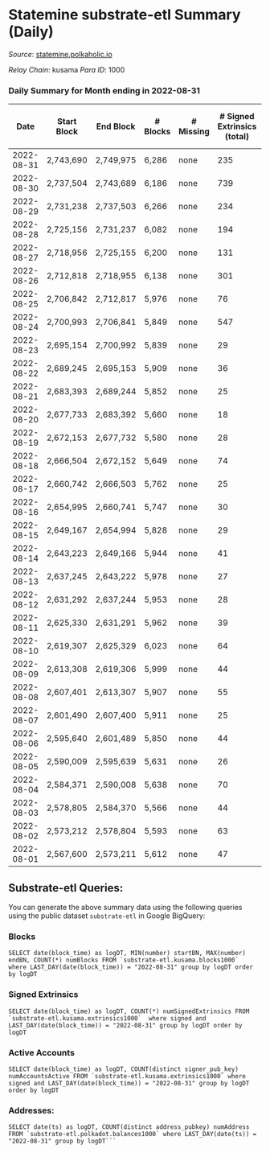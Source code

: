 # Statemine substrate-etl Summary (Daily)

_Source_: [statemine.polkaholic.io](https://statemine.polkaholic.io)

*Relay Chain*: kusama
*Para ID*: 1000



### Daily Summary for Month ending in 2022-08-31


| Date | Start Block | End Block | # Blocks | # Missing | # Signed Extrinsics (total) | # Active Accounts | # Addresses with Balances | # Events | # Transfers | # XCM Transfers In | # XCM Transfers Out |
| ---- | ----------- | --------- | -------- | --------- | --------------------------- | ----------------- | ------------------------- | -------- | ----------- | ------------------ | ------------------- |
| 2022-08-31 | 2,743,690 | 2,749,975 | 6,286 | none  | 235 | 149 | 45,786 | 16,943 | 3,147 ($41,329.42) | 12 ($117.73) | 10 ($84,527.96) |
| 2022-08-30 | 2,737,504 | 2,743,689 | 6,186 | none  | 739 | 501 |  | 19,954 | 3,783 ($48,797.61) | 18 ($41,087.86) | 1 ($135.22) |
| 2022-08-29 | 2,731,238 | 2,737,503 | 6,266 | none  | 234 | 58 |  | 15,618 | 1,874 ($20,380.32) | 6 ($4.79) | 6 ($366.03) |
| 2022-08-28 | 2,725,156 | 2,731,237 | 6,082 | none  | 194 | 66 |  | 15,124 | 1,939 ($75.40) | 5 ($201,154.87) | 6 ($3,203.75) |
| 2022-08-27 | 2,718,956 | 2,725,155 | 6,200 | none  | 131 | 74 |  | 15,049 | 1,940 ($2.83) | 8 ($357.62) | 13 ($39,654.08) |
| 2022-08-26 | 2,712,818 | 2,718,955 | 6,138 | none  | 301 | 116 | 45,735 | 16,245 | 2,342 ($252.09) | 13 ($20,128.19) | 6 ($722.24) |
| 2022-08-25 | 2,706,842 | 2,712,817 | 5,976 | none  | 76 | 50 | 45,731 | 13,656 | 1,358 ($2.35) | 9 ($46,335.88) | 6 ($5,625.16) |
| 2022-08-24 | 2,700,993 | 2,706,841 | 5,849 | none  | 547 | 337 | 45,721 | 14,957 | 1,532 ($38,724.96) | 6 ($9,057.63) | 6 ($1,071.88) |
| 2022-08-23 | 2,695,154 | 2,700,992 | 5,839 | none  | 29 | 15 | 45,715 | 12,495 | 682 ($0.36) | 4 ($19,992.40) | 4 ($1,626.48) |
| 2022-08-22 | 2,689,245 | 2,695,153 | 5,909 | none  | 36 | 22 | 45,709 | 12,757 | 744 ($46,605.65) | 12 ($76,211.40) | 2 ($34,782.02) |
| 2022-08-21 | 2,683,393 | 2,689,244 | 5,852 | none  | 25 | 17 | 45,702 | 12,626 | 721 ($188.72) | 18 ($21,747.12) | 5 ($3,188.75) |
| 2022-08-20 | 2,677,733 | 2,683,392 | 5,660 | none  | 18 | 10 | 45,698 | 12,042 | 573 ($0.02) | 11 ($210.89) | 5 ($2,216.92) |
| 2022-08-19 | 2,672,153 | 2,677,732 | 5,580 | none  | 28 | 16 | 45,694 | 11,998 | 662 ($0.40) | 13 ($19,124.35) | 2 ($630.76) |
| 2022-08-18 | 2,666,504 | 2,672,152 | 5,649 | none  | 74 | 20 | 45,685 | 12,707 | 1,049 ($28.72) | 11 ($10,966.84) | 8 ($1,064.05) |
| 2022-08-17 | 2,660,742 | 2,666,503 | 5,762 | none  | 25 | 11 | 45,676 | 12,158 | 536 ($25,192.90) | 2 ($1.92) | 2 ($1,737.29) |
| 2022-08-16 | 2,654,995 | 2,660,741 | 5,747 | none  | 30 | 19 | 45,672 | 12,315 | 653 ($0.70) | 4 ($32.58) | 7 ($22,223.04) |
| 2022-08-15 | 2,649,167 | 2,654,994 | 5,828 | none  | 29 | 19 | 45,665 | 12,367 | 567 ($12,004.66) | 3 ($1,629.42) | 1 ($578.04) |
| 2022-08-14 | 2,643,223 | 2,649,166 | 5,944 | none  | 41 | 23 | 45,661 | 13,266 | 1,064 ($17,346.48) | 28 ($13,769.17) | 5 ($2,541.56) |
| 2022-08-13 | 2,637,245 | 2,643,222 | 5,978 | none  | 27 | 18 | 45,655 | 12,744 | 629 ($607.04) | 3 ($1.16) | 5 ($23,073.72) |
| 2022-08-12 | 2,631,292 | 2,637,244 | 5,953 | none  | 28 | 15 | 45,650 | 12,799 | 712 ($7,918.74) | 9 ($10,488.04) | 2 ($760.51) |
| 2022-08-11 | 2,625,330 | 2,631,291 | 5,962 | none  | 39 | 23 | 45,640 | 13,250 | 869 ($819,022.36) | 12 ($106.94) | 8 ($5,176.56) |
| 2022-08-10 | 2,619,307 | 2,625,329 | 6,023 | none  | 64 | 26 | 45,632 | 13,365 | 1,020 ($52.62) | 6 ($879.04) | 5 ($2,039.33) |
| 2022-08-09 | 2,613,308 | 2,619,306 | 5,999 | none  | 44 | 21 | 45,621 | 13,235 | 982 ($7,406.99) | 11 ($1,638.81) | 6 ($8,974.29) |
| 2022-08-08 | 2,607,401 | 2,613,307 | 5,907 | none  | 55 | 25 | 45,612 | 13,234 | 1,167 ($1,907,380.22) |   | 15 ($39,250.87) |
| 2022-08-07 | 2,601,490 | 2,607,400 | 5,911 | none  | 25 | 11 | 45,606 | 12,500 | 568 ($12,065.79) | 1 ($0.65) | 6 ($5,329.40) |
| 2022-08-06 | 2,595,640 | 2,601,489 | 5,850 | none  | 44 | 23 | 45,599 | 12,763 | 876 ($23,949.55) | 1 ($1.68) | 10 ($139,669.83) |
| 2022-08-05 | 2,590,009 | 2,595,639 | 5,631 | none  | 26 | 19 | 45,592 | 12,072 | 665 ($62,386.02) | 5 ($83.42) | 1 ($837.93) |
| 2022-08-04 | 2,584,371 | 2,590,008 | 5,638 | none  | 70 | 21 | 45,586 | 12,315 | 800 ($10,785.30) |   | 4 ($629.73) |
| 2022-08-03 | 2,578,805 | 2,584,370 | 5,566 | none  | 44 | 23 | 45,576 | 12,306 | 981 ($141,454.47) | 5 ($21.20) | 7 ($2,281.43) |
| 2022-08-02 | 2,573,212 | 2,578,804 | 5,593 | none  | 63 | 25 | 45,566 | 12,598 | 1,093 ($31,751.21) | 7 ($50,383.94) | 18 ($211,900.87) |
| 2022-08-01 | 2,567,600 | 2,573,211 | 5,612 | none  | 47 | 25 | 45,560 | 12,409 | 974 ($3,541,611.14) | 2 ($17.25) | 9 ($28,651.01) |

## Substrate-etl Queries:
You can generate the above summary data using the following queries using the public dataset `substrate-etl` in Google BigQuery:


### Blocks
```
SELECT date(block_time) as logDT, MIN(number) startBN, MAX(number) endBN, COUNT(*) numBlocks FROM `substrate-etl.kusama.blocks1000`  where LAST_DAY(date(block_time)) = "2022-08-31" group by logDT order by logDT
```


### Signed Extrinsics
```
SELECT date(block_time) as logDT, COUNT(*) numSignedExtrinsics FROM `substrate-etl.kusama.extrinsics1000`  where signed and LAST_DAY(date(block_time)) = "2022-08-31" group by logDT order by logDT
```


### Active Accounts
```
SELECT date(block_time) as logDT, COUNT(distinct signer_pub_key) numAccountsActive FROM `substrate-etl.kusama.extrinsics1000` where signed and LAST_DAY(date(block_time)) = "2022-08-31" group by logDT order by logDT
```


### Addresses:
```
SELECT date(ts) as logDT, COUNT(distinct address_pubkey) numAddress FROM `substrate-etl.polkadot.balances1000` where LAST_DAY(date(ts)) = "2022-08-31" group by logDT```

